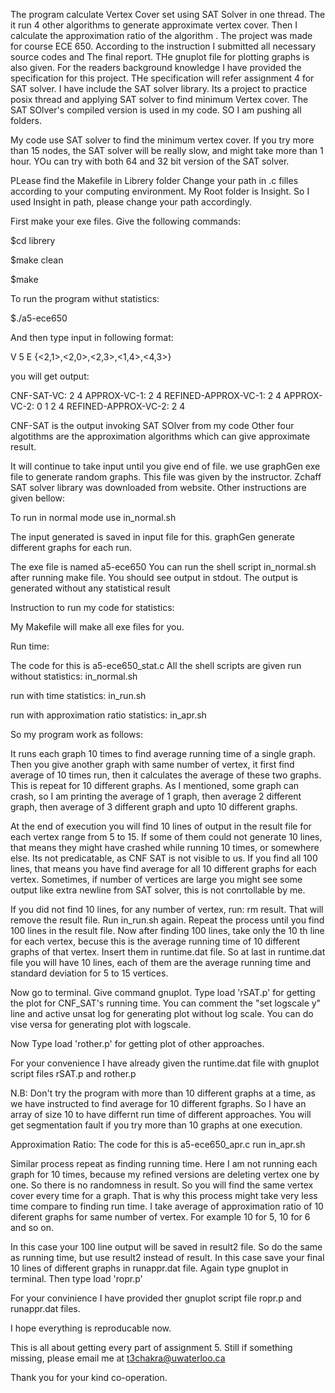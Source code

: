 The program calculate Vertex Cover set using SAT Solver in one thread.
The it run 4 other algorithms to generate approximate vertex cover. Then I calculate the approximation ratio of the algorithm .
The project was made for course ECE 650. According to the instruction I submitted all necessary source codes and The final report. THe gnuplot file for plotting graphs is also given. For the readers background knowledge I have provided the specification for this project. THe specification will refer assignment 4 for SAT solver. I have include the SAT solver library. Its a project to practice posix thread and applying SAT solver to find minimum Vertex cover. 
The SAT SOlver's compiled version is used in my code. SO I am pushing all folders.

My code use SAT solver to find the minimum vertex cover. If you try more than 15 nodes, the SAT solver will be really slow, and might take more than 1 hour. YOu can try with both 64 and 32 bit version of the SAT solver. 

PLease find the Makefile in Librery folder
Change your path in .c filles according to your computing environment.
My Root folder is Insight. So I used Insight in path, please change your path accordingly.


First make your exe files. Give the following commands:

$cd librery

$make clean

$make 


To run the program withut statistics:
 
 $./a5-ece650
 
 
And then type input in following format:

V 5
E {<2,1>,<2,0>,<2,3>,<1,4>,<4,3>}

you will get output:

CNF-SAT-VC: 2 4 
APPROX-VC-1: 2 4 
REFINED-APPROX-VC-1: 2 4 
APPROX-VC-2: 0 1 2 4 
REFINED-APPROX-VC-2: 2 4 

CNF-SAT is the output invoking  SAT SOlver from my code 
Other four algotithms are the approximation algorithms which can give approximate result.

It will continue to take input until you give end of file.
we use graphGen exe file to generate random graphs. This file was given by the instructor. Zchaff SAT solver library was downloaded from website. 
Other instructions are given bellow:

To run in normal mode use in_normal.sh

The input generated is saved in input file for this. graphGen generate different graphs for each run.



The exe file is named a5-ece650
You can run the shell script in_normal.sh after running make file.
You should see output in stdout. The output is generated without any statistical result

Instruction to run my code for statistics:
 
My Makefile will make all exe files for you.

Run time:

The code for this is a5-ece650_stat.c
All the shell scripts are given
run without statistics: in_normal.sh


run with time statistics: in_run.sh

run with approximation ratio statistics:  in_apr.sh




So my program work as follows:

It runs each graph 10 times to find average running time of a single graph.  Then you give another graph with same number of vertex, it first find average of 10 times run, then it calculates the average of these two graphs. This is repeat for 10 different graphs. As I mentioned, some graph can crash, so I am printing the average of 1 graph, then average 2 different graph, then average of 3 different graph and upto 10 different graphs. 

 At the end of execution you will find 10 lines of output in the result file for each vertex range from 5 to 15. If some of them could not generate 10 lines, that means they might have crashed while running 10 times, or somewhere else. Its not predicatable, as CNF SAT is not visible to us. If you find all 100 lines, that means you have find average for all 10 different graphs for each vertex. Sometimes, if number of vertices are large you might see some output like extra newline from SAT solver, this is not conrtollable by me.

If you did not find 10 lines, for any number of vertex, run: rm result. That will remove the result file. Run in_run.sh again. Repeat the process until you find 100 lines in the result file. Now after finding 100 lines, take only the 10 th line for each vertex, becuse this is the average running time of 10 different graphs of that vertex. Insert them in runtime.dat file. So at last in runtime.dat file you will have 10 lines, each of them are the average running time and standard deviation for 5 to 15 vertices. 

Now go to terminal. Give command gnuplot. Type load 'rSAT.p' for getting the plot for CNF_SAT's running time. You can comment the "set logscale y" line and active unsat log for generating plot without log scale. You can do vise versa for generating plot with logscale.

Now Type load 'rother.p' for getting plot of other approaches. 


For your convenience I have already given the runtime.dat file with gnuplot script files rSAT.p and rother.p 

N.B: Don't try the program with more than 10 different graphs at a time, as we have instructed to find average for 10 different fgraphs. So I have an array of size 10 to have differnt run time of different approaches. You will get segmentation fault if you try more than 10 graphs at one execution. 

Approximation Ratio:
The code for this is a5-ece650_apr.c
run in_apr.sh

Similar process repeat as finding running time. Here I am not running each graph for 10 times, because my refined versions are deleting vertex one by one. So there is no randomness in result. So you will find the same vertex cover every time for a graph. That is why this process might take very less time compare to finding run time.
I take average of approximation ratio of 10 diferent graphs for same number of vertex. For example 10 for 5, 10 for 6 and so on.  

In this case your 100 line output will be saved in result2 file. So do the same as running time, but use result2 instead of result. In this case save your final 10 lines of different graphs in runappr.dat file. Again type gnuplot in terminal. Then type load 'ropr.p'

For your convinience I have provided ther gnuplot script file ropr.p and runappr.dat files.

I hope everything is reproducable now. 

This is all about getting every part of assignment 5. Still if something missing, please email me at t3chakra@uwaterloo.ca

Thank you for your kind co-operation. 



